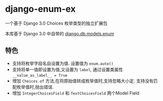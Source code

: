 # django-enum-ex
一个基于 Django 3.0 Choices 枚举类型的独立扩展包

本库基于 Django 3.0 中自带的 [django.db.models.enum ](https://github.com/django/django/blob/master/django/db/models/enums.py)


特色
---------------

- 支持将枚举字段名自设置为值. 设置值为 `enum.auto()`
- 支持将单一值即设置为值,又设置为 `label`, 通过设置类属性 `__value_as_label__ = True`
- 增加 `Choices.of` 方法,在将原始值转成枚举值时,支持忽略大小定. 支持没有匹配枚举值时,抛出错误.
- 增加 `IntegerChoicesField` 和 `TextChoicesField` 两个Model Field